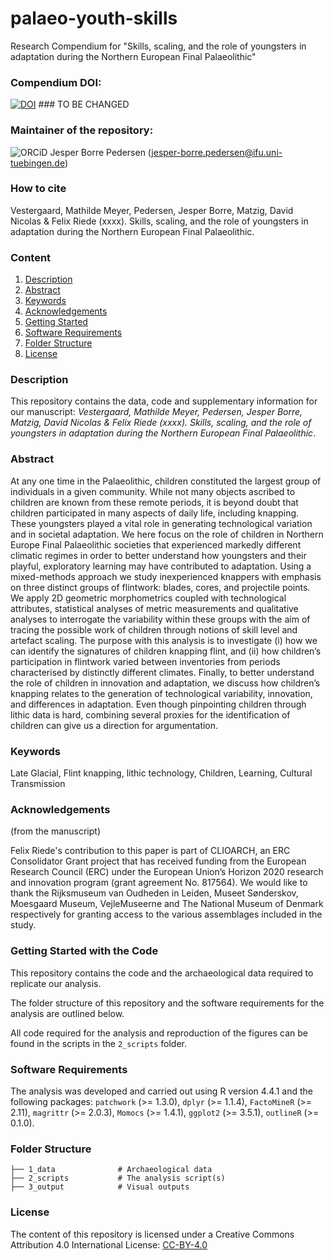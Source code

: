 # palaeo-youth-skills
Research Compendium for "Skills, scaling, and the role of youngsters in adaptation during the Northern European Final Palaeolithic" 

### Compendium DOI:

[![DOI](https://zenodo.org/badge/480841547.svg)](https://zenodo.org/badge/latestdoi/480841547) ### TO BE CHANGED

### Maintainer of the repository:

![ORCiD](https://img.shields.io/badge/ORCiD-0000--0002--3468--0986-green.svg) Jesper Borre Pedersen (<jesper-borre.pedersen@ifu.uni-tuebingen.de>) 

### How to cite

Vestergaard, Mathilde Meyer, Pedersen, Jesper Borre, Matzig, David Nicolas & Felix Riede (xxxx). Skills, scaling, and the role of youngsters in adaptation during the Northern European Final Palaeolithic.

### Content

1. [Description](#Description)
2. [Abstract](#Abstract)
3. [Keywords](#Keywords)
4. [Acknowledgements](#Acknowledgements)
5. [Getting Started](#Getting-Started-with-the-Code)
6. [Software Requirements](#Software-Requirements)
7. [Folder Structure](#folder-structure)
8. [License](#License)


### Description

This repository contains the data, code and supplementary information for our manuscript: _Vestergaard, Mathilde Meyer, Pedersen, Jesper Borre, Matzig, David Nicolas & Felix Riede (xxxx). Skills, scaling, and the role of youngsters in adaptation during the Northern European Final Palaeolithic_. 

### Abstract

At any one time in the Palaeolithic, children constituted the largest group of individuals in a given community. While not many objects ascribed to children are known from these remote periods, it is beyond doubt that children participated in many aspects of daily life, including knapping. These youngsters played a vital role in generating technological variation and in societal adaptation. We here focus on the role of children in Northern Europe Final Palaeolithic societies that experienced markedly different climatic regimes in order to better understand how youngsters and their playful, exploratory learning may have contributed to adaptation. Using a mixed-methods approach we study inexperienced knappers with emphasis on three distinct groups of flintwork: blades, cores, and projectile points. We apply 2D geometric morphometrics coupled with technological attributes, statistical analyses of metric measurements and qualitative analyses to interrogate the variability within these groups with the aim of tracing the possible work of children through notions of skill level and artefact scaling. The purpose with this analysis is to investigate (i) how we can identify the signatures of children knapping flint, and (ii) how children’s participation in flintwork varied between inventories from periods characterised by distinctly different climates. Finally, to better understand the role of children in innovation and adaptation, we discuss how children’s knapping relates to the generation of technological variability, innovation, and differences in adaptation. Even though pinpointing children through lithic data is hard, combining several proxies for the identification of children can give us a direction for argumentation.

### Keywords

Late Glacial, Flint knapping, lithic technology, Children, Learning, Cultural Transmission


### Acknowledgements

(from the manuscript)

Felix Riede's contribution to this paper is part of CLIOARCH, an ERC Consolidator Grant project that has received funding from the European Research Council (ERC) under the European Union’s Horizon 2020 research and innovation program (grant agreement No. 817564). We would like to thank the Rijksmuseum van Oudheden in Leiden, Museet Sønderskov, Moesgaard Museum,  VejleMuseerne and The National Museum of Denmark respectively for granting access to the various assemblages included in the study.

### Getting Started with the Code

This repository contains the code and the archaeological data required to replicate our analysis.  

The folder structure of this repository and the software requirements for the analysis are outlined below. 

All code required for the analysis and reproduction of the figures can be found in the scripts in the `2_scripts` folder.

### Software Requirements

The analysis was developed and carried out using R version 4.4.1 and the following packages: `patchwork` (>= 1.3.0), `dplyr` (>= 1.1.4), `FactoMineR` (>= 2.11), `magrittr` (>= 2.0.3), `Momocs` (>= 1.4.1), `ggplot2` (>= 3.5.1), `outlineR` (>= 0.1.0).

### Folder Structure

```
├── 1_data              # Archaeological data
├── 2_scripts           # The analysis script(s)
├── 3_output            # Visual outputs

```

### License

The content of this repository is licensed under a Creative Commons Attribution 4.0 International License: [CC-BY-4.0](http://creativecommons.org/licenses/by/4.0/)
